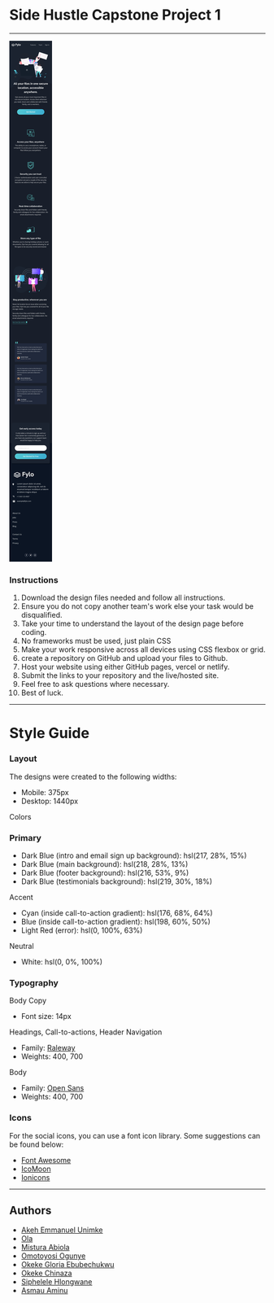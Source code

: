 # Side Hustle Capstone Project 1
---
![alt text](images/download.jfif)
### Instructions
1.  Download the design files needed and follow all instructions.
1. Ensure you do not copy another team's work else your task would be disqualified.
1. Take your time to understand the layout of the design page before coding.
1. No frameworks must be used, just plain CSS 
1. Make your work responsive across all devices using CSS flexbox or grid.
1. create a repository on GitHub and upload your files to Github.
1. Host your website using either GitHub pages, vercel or netlify.
1. Submit the links to your repository and the live/hosted site.
1. Feel free to ask questions where necessary.
1.  Best of luck.
---
# Style Guide
### Layout
The designs were created to the following widths:
- Mobile: 375px
- Desktop: 1440px

Colors

### Primary
- Dark Blue (intro and email sign up background): hsl(217, 28%, 15%)
- Dark Blue (main background): hsl(218, 28%, 13%)
- Dark Blue (footer background): hsl(216, 53%, 9%)
- Dark Blue (testimonials background): hsl(219, 30%, 18%)

Accent
- Cyan (inside call-to-action gradient): hsl(176, 68%, 64%)
- Blue (inside call-to-action gradient): hsl(198, 60%, 50%)
- Light Red (error): hsl(0, 100%, 63%)

Neutral
- White: hsl(0, 0%, 100%)

### Typography

Body Copy
- Font size: 14px

Headings, Call-to-actions, Header Navigation
- Family: [Raleway](https://fonts.google.com/specimen/Raleway)
- Weights: 400, 700

 Body
- Family: [Open Sans](https://fonts.google.com/specimen/Open+Sans)
- Weights: 400, 700

### Icons
For the social icons, you can use a font icon library. Some suggestions can be found below:
- [Font Awesome](https://fontawesome.com/)
- [IcoMoon](https://icomoon.io/)
- [Ionicons](https://ionicons.com/)
---
## Authors
- [Akeh Emmanuel Unimke](https://github.com/Akeh9ja)
- [Ola](https://github.com/OlaDStar)
- [Mistura Abiola](https://github.com/Abiola0822)
- [Omotoyosi Ogunye](https://github.com/Celebcoder)
- [Okeke Gloria Ebubechukwu](https://github.com/Gloriaokeke)
- [Okeke Chinaza](https://github.com/ChinazaOkeke)
- [Siphelele Hlongwane](https://github.com/sphehlongwane3)
- [Asmau Aminu](https:github.com/asmeeamin)
